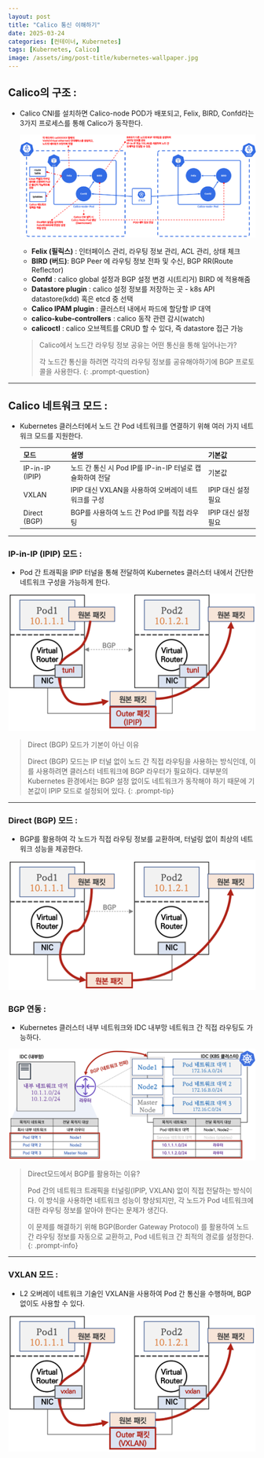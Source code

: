 ```yaml
---
layout: post
title: "Calico 통신 이해하기"
date: 2025-03-24
categories: [컨테이너, Kubernetes] 
tags: [Kubernetes, Calico]
image: /assets/img/post-title/kubernetes-wallpaper.jpg
---
```


## Calico의 구조 :
- Calico CNI를 설치하면 Calico-node POD가 배포되고, Felix, BIRD, Confd라는 3가지 프로세스를 통해 Calico가 동작한다.

  ![Calico 통신 구조](/assets/img/post/kubernetes/Calico%20통신%20구조.png)

  - **Felix (필릭스)** : 인터페이스 관리, 라우팅 정보 관리, ACL 관리, 상태 체크
  - **BIRD (버드)**: BGP Peer 에 라우팅 정보 전파 및 수신, BGP RR(Route Reflector)
  - **Confd** : calico global 설정과 BGP 설정 변경 시(트리거) BIRD 에 적용해줌
  - **Datastore plugin** : calico 설정 정보를 저장하는 곳 - k8s API datastore(kdd) 혹은 etcd 중 선택
  - **Calico IPAM plugin** : 클러스터 내에서 파드에 할당할 IP 대역
  - **calico-kube-controllers** : calico 동작 관련 감시(watch)
  - **calicoctl** : calico 오브젝트를 CRUD 할 수 있다, 즉 datastore 접근 가능

  > Calico에서 노드간 라우팅 정보 공유는 어떤 통신을 통해 일어나는가?
  >
  > 각 노드간 통신을 하려면 각각의 라우팅 정보를 공유해야하기에 BGP 프로토콜을 사용한다.
  {: .prompt-question}

---

## Calico 네트워크 모드 :
- Kubernetes 클러스터에서 노드 간 Pod 네트워크를 연결하기 위해 여러 가지 네트워크 모드를 지원한다.

  |모드|설명|기본값|
  |------|------|------|
  |IP-in-IP (IPIP)|노드 간 통신 시 Pod IP를 IP-in-IP 터널로 캡슐화하여 전달|기본값|
  |VXLAN|IPIP 대신 VXLAN을 사용하여 오버레이 네트워크를 구성|IPIP 대신 설정 필요|
  |Direct (BGP)|BGP를 사용하여 노드 간 Pod IP를 직접 라우팅|IPIP 대신 설정 필요|

---

### IP-in-IP (IPIP) 모드 :
- Pod 간 트래픽을 IPIP 터널을 통해 전달하여 Kubernetes 클러스터 내에서 간단한 네트워크 구성을 가능하게 한다.

![ipip 모드 통신 구조](/assets/img/post/kubernetes/ipip%20모드%20통신%20구조.png)

> Direct (BGP) 모드가 기본이 아닌 이유
> 
> Direct (BGP) 모드는 IP 터널 없이 노드 간 직접 라우팅을 사용하는 방식인데, 이를 사용하려면 클러스터 네트워크에 BGP 라우터가 필요하다.
> 대부분의 Kubernetes 환경에서는 BGP 설정 없이도 네트워크가 동작해야 하기 때문에 기본값이 IPIP 모드로 설정되어 있다.
{: .prompt-tip}

---

### Direct (BGP) 모드 :
- BGP를 활용하여 각 노드가 직접 라우팅 정보를 교환하며, 터널링 없이 최상의 네트워크 성능을 제공한다.

![direct 모드 통신구조](/assets/img/post/kubernetes/direct%20모드%20통신%20구조.png)

### BGP 연동 :
- Kubernetes 클러스터 내부 네트워크와 IDC 내부망 네트워크 간 직접 라우팅도 가능하다.

![direct 모드 bgp 연동](/assets/img/post/kubernetes/direct%20모드%20bgp%20연동.png)

> Direct모드에서 BGP를 활용하는 이유?
> 
> Pod 간의 네트워크 트래픽을 터널링(IPIP, VXLAN) 없이 직접 전달하는 방식이다. 이 방식을 사용하면 네트워크 성능이 향상되지만, 각 노드가 Pod 네트워크에 대한 라우팅 정보를 알아야 한다는 문제가 생긴다.
> 
> 이 문제를 해결하기 위해 BGP(Border Gateway Protocol) 를 활용하여 노드 간 라우팅 정보를 자동으로 교환하고, Pod 네트워크 간 최적의 경로를 설정한다.
{: .prompt-info}

---

### VXLAN 모드 :
- L2 오버레이 네트워크 기술인 VXLAN을 사용하여 Pod 간 통신을 수행하며, BGP 없이도 사용할 수 있다.

![vxlan 모드 통신구조](/assets/img/post/kubernetes/vlxan%20모드%20통신%20구조.png)
